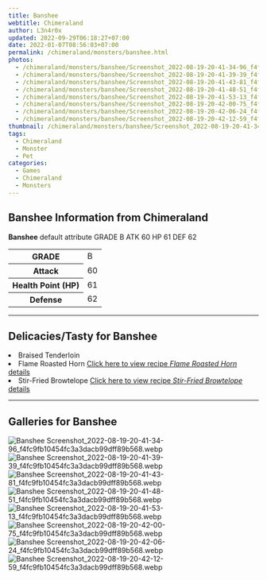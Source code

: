 ```yaml
---
title: Banshee
webtitle: Chimeraland
author: L3n4r0x
updated: 2022-09-29T06:18:27+07:00
date: 2022-01-07T08:56:03+07:00
permalink: /chimeraland/monsters/banshee.html
photos:
  - /chimeraland/monsters/banshee/Screenshot_2022-08-19-20-41-34-96_f4fc9fb10454fc3a3dacb99dff89b568.webp
  - /chimeraland/monsters/banshee/Screenshot_2022-08-19-20-41-39-39_f4fc9fb10454fc3a3dacb99dff89b568.webp
  - /chimeraland/monsters/banshee/Screenshot_2022-08-19-20-41-43-81_f4fc9fb10454fc3a3dacb99dff89b568.webp
  - /chimeraland/monsters/banshee/Screenshot_2022-08-19-20-41-48-51_f4fc9fb10454fc3a3dacb99dff89b568.webp
  - /chimeraland/monsters/banshee/Screenshot_2022-08-19-20-41-53-13_f4fc9fb10454fc3a3dacb99dff89b568.webp
  - /chimeraland/monsters/banshee/Screenshot_2022-08-19-20-42-00-75_f4fc9fb10454fc3a3dacb99dff89b568.webp
  - /chimeraland/monsters/banshee/Screenshot_2022-08-19-20-42-06-24_f4fc9fb10454fc3a3dacb99dff89b568.webp
  - /chimeraland/monsters/banshee/Screenshot_2022-08-19-20-42-12-59_f4fc9fb10454fc3a3dacb99dff89b568.webp
thumbnail: /chimeraland/monsters/banshee/Screenshot_2022-08-19-20-41-34-96_f4fc9fb10454fc3a3dacb99dff89b568.webp
tags:
  - Chimeraland
  - Monster
  - Pet
categories:
  - Games
  - Chimeraland
  - Monsters
---
```


<section id="bootstrap-wrapper"><link rel="stylesheet" href="https://cdn.statically.io/gh/dimaslanjaka/Web-Manajemen/40ac3225/css/bootstrap-4.5-wrapper.css"/><h1>Banshee Information from Chimeraland</h1><p><b>Banshee</b> default attribute GRADE B ATK 60 HP 61 DEF 62<table><tr><th>GRADE</th><td>B</td></tr><tr><th>Attack</th><td>60</td></tr><tr><th>Health Point (HP)</th><td>61</td></tr><tr><th>Defense</th><td>62</td></tr></table></p><hr/><h2>Delicacies/Tasty for Banshee</h2><li class="d-flex justify-content-between">Braised Tenderloin </li><li class="d-flex justify-content-between">Flame Roasted Horn <a href="/chimeraland/recipes/flame-roasted-horn.html">Click here to view recipe <i>Flame Roasted Horn</i> details</a></li><li class="d-flex justify-content-between">Stir-Fried Browtelope <a href="/chimeraland/recipes/stir-fried-browtelope.html">Click here to view recipe <i>Stir-Fried Browtelope</i> details</a></li><hr/><div id="gallery"><h2>Galleries for Banshee</h2><div class="row"><div class="col-lg-6 col-12"><img src="/chimeraland/monsters/banshee/Screenshot_2022-08-19-20-41-34-96_f4fc9fb10454fc3a3dacb99dff89b568.webp" alt="Banshee Screenshot_2022-08-19-20-41-34-96_f4fc9fb10454fc3a3dacb99dff89b568.webp"/></div><div class="col-lg-6 col-12"><img src="/chimeraland/monsters/banshee/Screenshot_2022-08-19-20-41-39-39_f4fc9fb10454fc3a3dacb99dff89b568.webp" alt="Banshee Screenshot_2022-08-19-20-41-39-39_f4fc9fb10454fc3a3dacb99dff89b568.webp"/></div><div class="col-lg-6 col-12"><img src="/chimeraland/monsters/banshee/Screenshot_2022-08-19-20-41-43-81_f4fc9fb10454fc3a3dacb99dff89b568.webp" alt="Banshee Screenshot_2022-08-19-20-41-43-81_f4fc9fb10454fc3a3dacb99dff89b568.webp"/></div><div class="col-lg-6 col-12"><img src="/chimeraland/monsters/banshee/Screenshot_2022-08-19-20-41-48-51_f4fc9fb10454fc3a3dacb99dff89b568.webp" alt="Banshee Screenshot_2022-08-19-20-41-48-51_f4fc9fb10454fc3a3dacb99dff89b568.webp"/></div><div class="col-lg-6 col-12"><img src="/chimeraland/monsters/banshee/Screenshot_2022-08-19-20-41-53-13_f4fc9fb10454fc3a3dacb99dff89b568.webp" alt="Banshee Screenshot_2022-08-19-20-41-53-13_f4fc9fb10454fc3a3dacb99dff89b568.webp"/></div><div class="col-lg-6 col-12"><img src="/chimeraland/monsters/banshee/Screenshot_2022-08-19-20-42-00-75_f4fc9fb10454fc3a3dacb99dff89b568.webp" alt="Banshee Screenshot_2022-08-19-20-42-00-75_f4fc9fb10454fc3a3dacb99dff89b568.webp"/></div><div class="col-lg-6 col-12"><img src="/chimeraland/monsters/banshee/Screenshot_2022-08-19-20-42-06-24_f4fc9fb10454fc3a3dacb99dff89b568.webp" alt="Banshee Screenshot_2022-08-19-20-42-06-24_f4fc9fb10454fc3a3dacb99dff89b568.webp"/></div><div class="col-lg-6 col-12"><img src="/chimeraland/monsters/banshee/Screenshot_2022-08-19-20-42-12-59_f4fc9fb10454fc3a3dacb99dff89b568.webp" alt="Banshee Screenshot_2022-08-19-20-42-12-59_f4fc9fb10454fc3a3dacb99dff89b568.webp"/></div></div></div></section>